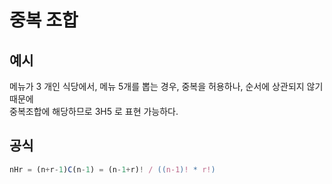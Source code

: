 # 중복 조합

## 예시

메뉴가 3 개인 식당에서, 메뉴 5개를 뽑는 경우, 중복을 허용하나, 순서에 상관되지 않기 때문에 <br/>
중복조합에 해당하므로 3H5 로 표현 가능하다. <br/>

## 공식

```js
nHr = (n+r-1)C(n-1) = (n-1+r)! / ((n-1)! * r!)
```
